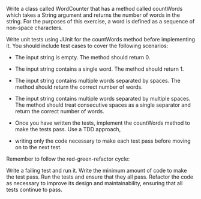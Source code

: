 Write a class called WordCounter that has a method called countWords which takes a String argument and returns the 
number of words in the string. For the purposes of this exercise, a word is defined as a sequence of non-space
characters.

Write unit tests using JUnit for the countWords method before implementing it. You should include test cases to cover 
the following scenarios:

- The input string is empty. The method should return 0.
- The input string contains a single word. The method should return 1.
- The input string contains multiple words separated by spaces. The method should return the correct number of words.
- The input string contains multiple words separated by multiple spaces. The method should treat consecutive spaces as 
a single separator and return the correct number of words. 

- Once you have written the tests, implement the countWords method to make the tests pass. Use a TDD approach, 
- writing only the code necessary to make each test pass before moving on to the next test.

Remember to follow the red-green-refactor cycle:

Write a failing test and run it.
Write the minimum amount of code to make the test pass.
Run the tests and ensure that they all pass.
Refactor the code as necessary to improve its design and maintainability, ensuring that all 
tests continue to pass.